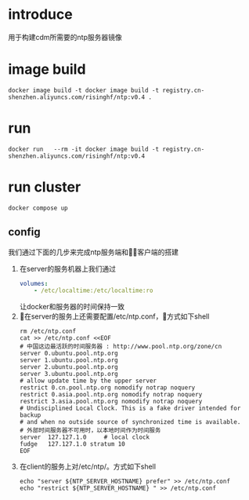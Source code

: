 # introduce
用于构建cdm所需要的ntp服务器镜像

# image build
```shell
docker image build -t docker image build -t registry.cn-shenzhen.aliyuncs.com/risinghf/ntp:v0.4 .
```

# run
```shell
docker run   --rm -it docker image build -t registry.cn-shenzhen.aliyuncs.com/risinghf/ntp:v0.4 
```

# run cluster
```shell
docker compose up
```  
## config  
我们通过下面的几步来完成ntp服务端和客户端的搭建
1. 在server的服务机器上我们通过
    ```yaml
    volumes:
        - /etc/localtime:/etc/localtime:ro 
    ```
    让docker和服务器的时间保持一致  
2. 在server的服务上还需要配置/etc/ntp.conf，方式如下shell
    ```shell
    rm /etc/ntp.conf
    cat >> /etc/ntp.conf <<EOF
    # 中国这边最活跃的时间服务器 : http://www.pool.ntp.org/zone/cn
    server 0.ubuntu.pool.ntp.org 
    server 1.ubuntu.pool.ntp.org 
    server 2.ubuntu.pool.ntp.org 
    server 3.ubuntu.pool.ntp.org
    # allow update time by the upper server
    restrict 0.cn.pool.ntp.org nomodify notrap noquery
    restrict 0.asia.pool.ntp.org nomodify notrap noquery
    restrict 3.asia.pool.ntp.org nomodify notrap noquery
    # Undisciplined Local Clock. This is a fake driver intended for backup
    # and when no outside source of synchronized time is available.
    # 外部时间服务器不可用时，以本地时间作为时间服务
    server  127.127.1.0     # local clock
    fudge   127.127.1.0 stratum 10
    EOF
    ```
3. 在client的服务上对/etc/ntp/。方式如下shell
    ```shell
    echo "server ${NTP_SERVER_HOSTNAME} prefer" >> /etc/ntp.conf
    echo "restrict ${NTP_SERVER_HOSTNAME} " >> /etc/ntp.conf
    ```

